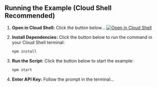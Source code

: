 ## Running the Example (Cloud Shell Recommended)

1.  **Open in Cloud Shell:** Click the button below...
    [![Open in Cloud Shell](...)](...)

2.  **Install Dependencies:** Click the button below to run the command in your Cloud Shell terminal:
    ```bash prescriptive-language="bash" id="install-deps" button-text="Run npm install"
    npm install
    ```

3.  **Run the Script:** Click the button below to start the example:
    ```bash prescriptive-language="bash" id="run-script" button-text="Run npm start"
    npm start
    ```

4.  **Enter API Key:** Follow the prompt in the terminal...